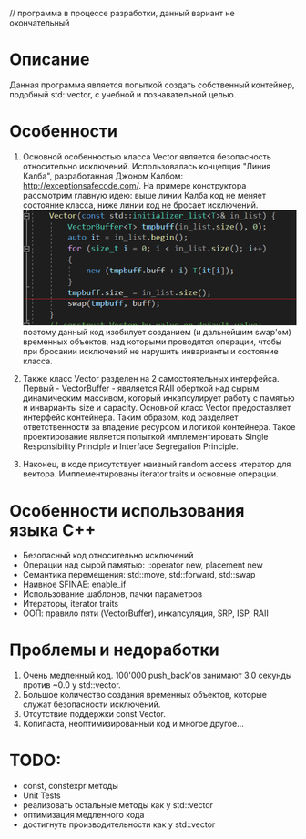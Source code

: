 // программа в процессе разработки, данный вариант не окончательный 

# Описание 
Данная программа является попыткой создать собственный контейнер, подобный std::vector, с учебной и познавательной целью.
 
# Особенности 
1. Основной особенностью класса Vector является безопасность относительно исключений. Использовалась концепция "Линия Калба", разработанная Джоном Калбом: http://exceptionsafecode.com/.
На примере конструктора рассмотрим главную идею: выше линии Калба код не меняет состояние класса, ниже линии код не бросает исключений.
![1](https://raw.githubusercontent.com/Genomorf/Vector/master/screenshots/Kalb_line.png)
 поэтому данный код изобилует созданием (и дальнейшим swap'ом) временных объектов, над которыми проводятся операции, чтобы при бросании исключений не нарушить инварианты и состояние класса.

2. Также класс Vector разделен на 2 самостоятельных интерфейса. Первый - VectorBuffer - явяляется RAII оберткой над сырым динамическим массивом, который инкапсулирует работу с памятью и инварианты size и capacity.
Основной класс Vector предоставляет интерфейс контейнера. Таким образом, код разделяет ответственности за владение ресурсом и логикой контейнера. Такое проектирование является попыткой имплементировать Single Responsibility Principle и Interface Segregation Principle.

3. Наконец, в коде присутствует наивный random access итератор для вектора. Имплементированы iterator traits и основные операции.

# Особенности использования языка С++
* Безопасный код относительно исключений 
* Операции над сырой памятью: ::operator new, placement new
* Семантика перемещения: std::move, std::forward, std::swap
* Наивное SFINAE: enable_if
* Использование шаблонов, пачки параметров
* Итераторы, iterator traits 
* ООП: правило пяти (VectorBuffer), инкапсуляция, SRP, ISP, RAII 

# Проблемы и недоработки
1. Очень медленный код. 100'000 push_back'ов занимают 3.0 секунды против ~0.0 у std::vector. 
2. Большое количество создания временных объектов, которые служат безопасности исключений.
3. Отсутствие поддержки const Vector.
4. Копипаста, неоптимизированный код и многое другое...

# TODO:
* const, constexpr методы
* Unit Tests
* реализовать остальные методы как у std::vector
* оптимизация медленного кода
* достигнуть производительности как у std::vector